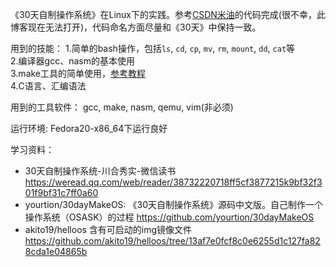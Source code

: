《30天自制操作系统》在Linux下的实践。参考[CSDN米油](http://blog.csdn.net/h397916230)的代码完成(很不幸，此博客现在无法打开)，代码命名方面尽量和《30天》中保持一致。

用到的技能：
1.简单的bash操作，包括`ls`, `cd`, `cp`, `mv`, `rm`, `mount`, `dd`, `cat`等  
2.编译器gcc、nasm的基本使用  
3.make工具的简单使用，[参考教程](https://zchrissirhcz.github.io/blog/post/62ce2c40.html)  
4.C语言、汇编语法  

用到的工具软件：
gcc, make, nasm, qemu, vim(非必须)

运行环境:
Fedora20-x86\_64下运行良好

学习资料：
- 30天自制操作系统-川合秀实-微信读书
https://weread.qq.com/web/reader/38732220718ff5cf3877215k9bf32f301f9bf31c7ff0a60
- yourtion/30dayMakeOS: 《30天自制操作系统》源码中文版。自己制作一个操作系统（OSASK）的过程
https://github.com/yourtion/30dayMakeOS
- akito19/helloos 含有可启动的img镜像文件
https://github.com/akito19/helloos/tree/13af7e0fcf8c0e6255d1c127fa828cda1e04865b
